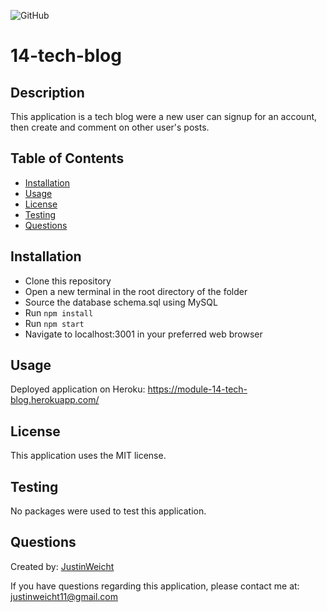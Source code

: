 
  ![GitHub](https://img.shields.io/github/license/JustinWeicht/14-tech-blog)

  # 14-tech-blog

  ## Description
  This application is a tech blog were a new user can signup for an  account, then create and comment on other user's posts.

  ## Table of Contents
  * [Installation](#installation)
  * [Usage](#usage)
  * [License](#license)
  * [Testing](#testing)
  * [Questions](#questions)

  ## Installation 
  - Clone this repository  
  - Open a new terminal in the root directory of the folder  
  - Source the database schema.sql using MySQL  
  - Run `npm install`  
  - Run `npm start`  
  - Navigate to localhost:3001 in your preferred web browser

  ## Usage
  Deployed application on Heroku: https://module-14-tech-blog.herokuapp.com/

  ## License
  This application uses the MIT license.
  
  ## Testing
  No packages were used to test this application.

  ## Questions
  Created by: [JustinWeicht](https://github.com/JustinWeicht)
  
  If you have questions regarding this application, please contact me at: [justinweicht11@gmail.com](justinweicht11@gmail.com)